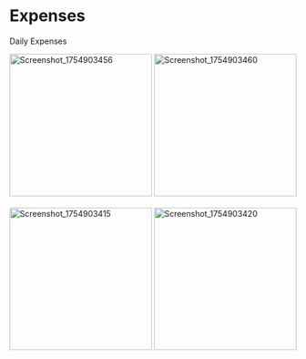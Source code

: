 # Expenses
Daily Expenses

<img width="250"  alt="Screenshot_1754903456" src="https://github.com/user-attachments/assets/bfac60ad-0d95-4015-9fa9-2322fd50f7cb" />
<img width="250" alt="Screenshot_1754903460" src="https://github.com/user-attachments/assets/3b1700e1-7cd1-4edc-976c-90d6844bc30e" />
<br/>
<br/>
<img width="250" alt="Screenshot_1754903415" src="https://github.com/user-attachments/assets/3c0417c0-712b-4b5f-99f3-41e9b2a5462b" />
<img width="250" alt="Screenshot_1754903420" src="https://github.com/user-attachments/assets/567fbd49-96aa-434f-876d-af3f3d90c7b6" />

